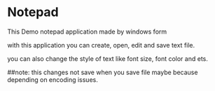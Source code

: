 # Notepad
This Demo notepad application made by windows form

with this application you can create, open, edit and save text file.

you can also change the style of text like font size, font color and ets.

##note: 
this changes not save when you save file maybe because depending on encoding issues.
